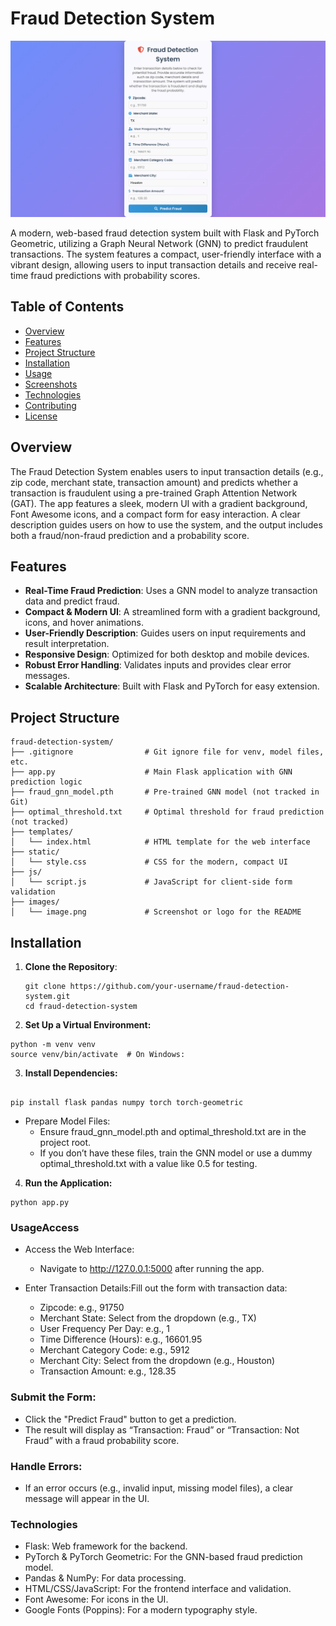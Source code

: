 # Fraud Detection System

![Fraud Detection System](images/image.png)

A modern, web-based fraud detection system built with Flask and PyTorch Geometric, utilizing a Graph Neural Network (GNN) to predict fraudulent transactions. The system features a compact, user-friendly interface with a vibrant design, allowing users to input transaction details and receive real-time fraud predictions with probability scores.

## Table of Contents
- [Overview](#overview)
- [Features](#features)
- [Project Structure](#project-structure)
- [Installation](#installation)
- [Usage](#usage)
- [Screenshots](#screenshots)
- [Technologies](#technologies)
- [Contributing](#contributing)
- [License](#license)

## Overview

The Fraud Detection System enables users to input transaction details (e.g., zip code, merchant state, transaction amount) and predicts whether a transaction is fraudulent using a pre-trained Graph Attention Network (GAT). The app features a sleek, modern UI with a gradient background, Font Awesome icons, and a compact form for easy interaction. A clear description guides users on how to use the system, and the output includes both a fraud/non-fraud prediction and a probability score.

## Features

- **Real-Time Fraud Prediction**: Uses a GNN model to analyze transaction data and predict fraud.
- **Compact & Modern UI**: A streamlined form with a gradient background, icons, and hover animations.
- **User-Friendly Description**: Guides users on input requirements and result interpretation.
- **Responsive Design**: Optimized for both desktop and mobile devices.
- **Robust Error Handling**: Validates inputs and provides clear error messages.
- **Scalable Architecture**: Built with Flask and PyTorch for easy extension.

## Project Structure

```
fraud-detection-system/
├── .gitignore                # Git ignore file for venv, model files, etc.
├── app.py                    # Main Flask application with GNN prediction logic
├── fraud_gnn_model.pth       # Pre-trained GNN model (not tracked in Git)
├── optimal_threshold.txt     # Optimal threshold for fraud prediction (not tracked)
├── templates/
│   └── index.html            # HTML template for the web interface
├── static/
│   └── style.css             # CSS for the modern, compact UI
├── js/
│   └── script.js             # JavaScript for client-side form validation
├── images/
│   └── image.png             # Screenshot or logo for the README

```


## Installation

1. **Clone the Repository**:
   ```
   git clone https://github.com/your-username/fraud-detection-system.git
   cd fraud-detection-system
   ```

2. **Set Up a Virtual Environment:**
```
python -m venv venv
source venv/bin/activate  # On Windows: 
```
3. **Install Dependencies:**
```

pip install flask pandas numpy torch torch-geometric

```
- Prepare Model Files:
    - Ensure fraud_gnn_model.pth and optimal_threshold.txt are in the project root.
    - If you don’t have these files, train the GNN model or use a dummy optimal_threshold.txt with a value like 0.5 for testing.

4. **Run the Application:**
```
python app.py
```

### UsageAccess 
- Access the Web Interface:
    - Navigate to http://127.0.0.1:5000 after running the app.

- Enter Transaction Details:Fill out the form with transaction data:
    - Zipcode: e.g., 91750
    - Merchant State: Select from the dropdown (e.g., TX)
    - User Frequency Per Day: e.g., 1
    - Time Difference (Hours): e.g., 16601.95
    - Merchant Category Code: e.g., 5912
    - Merchant City: Select from the dropdown (e.g., Houston)
    - Transaction Amount: e.g., 128.35

### Submit the Form:
- Click the "Predict Fraud" button to get a prediction.
- The result will display as “Transaction: Fraud” or “Transaction: Not Fraud” with a fraud probability score.

### Handle Errors:
- If an error occurs (e.g., invalid input, missing model files), a clear message will appear in the UI.

### Technologies
- Flask: Web framework for the backend.
- PyTorch & PyTorch Geometric: For the GNN-based fraud prediction model.
- Pandas & NumPy: For data processing.
- HTML/CSS/JavaScript: For the frontend interface and validation.
- Font Awesome: For icons in the UI.
- Google Fonts (Poppins): For a modern typography style.

